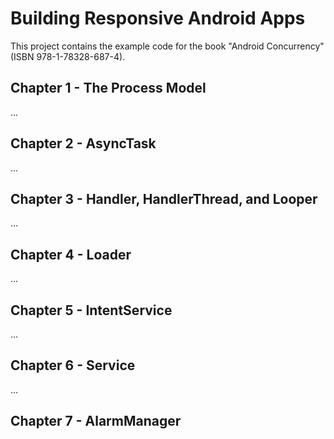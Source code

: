 Building Responsive Android Apps
================================

This project contains the example code for the book "Android Concurrency" (ISBN 978-1-78328-687-4).

Chapter 1 - The Process Model
-----------------------------

 ...

Chapter 2 - AsyncTask
---------------------

 ...
 
Chapter 3 - Handler, HandlerThread, and Looper
----------------------------------------------

 ...
 
Chapter 4 - Loader
------------------

 ...
 
Chapter 5 - IntentService
-------------------------

 ...
 
Chapter 6 - Service
-------------------

 ...
 
Chapter 7 - AlarmManager
------------------------


